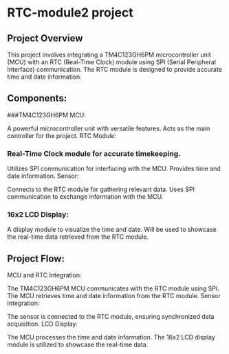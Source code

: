 # RTC-module2 project
## Project Overview
This project involves integrating a TM4C123GH6PM microcontroller unit (MCU) with an RTC (Real-Time Clock) module using SPI (Serial Peripheral Interface) communication. The RTC module is designed to provide accurate time and date information.

## Components:
###TM4C123GH6PM MCU:

A powerful microcontroller unit with versatile features.
Acts as the main controller for the project.
RTC Module:

### Real-Time Clock module for accurate timekeeping.
Utilizes SPI communication for interfacing with the MCU.
Provides time and date information.
Sensor:

Connects to the RTC module for gathering relevant data.
Uses SPI communication to exchange information with the MCU.
### 16x2 LCD Display:

A display module to visualize the time and date.
Will be used to showcase the real-time data retrieved from the RTC module.
## Project Flow:
MCU and RTC Integration:

The TM4C123GH6PM MCU communicates with the RTC module using SPI.
The MCU retrieves time and date information from the RTC module.
Sensor Integration:

The sensor is connected to the RTC module, ensuring synchronized data acquisition.
LCD Display:

The MCU processes the time and date information.
The 16x2 LCD display module is utilized to showcase the real-time data.
